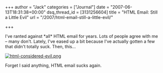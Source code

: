 +++
author = "Jack"
categories = ["Journal"]
date = "2007-06-13T18:31:38+00:00"
dsq_thread_id = [3131256604]
title = "HTML Email: Still a Little Evil"
url = "/2007/html-email-still-a-little-evil/"

+++

I've ranted against \*all\* HTML email for years. Lots of people agree with me &#8211; many don't. Lately, I've eased up a bit because I've actually gotten a few that didn't totally suck. Then, this&#8230;

[![html-considered-evil.png][1]][2]

Forget I said anything, HTML email sucks again.

 [1]: files/html-considered-evil-thumb.png
 [2]: files/html-considered-evil.png "html-considered-evil.png"